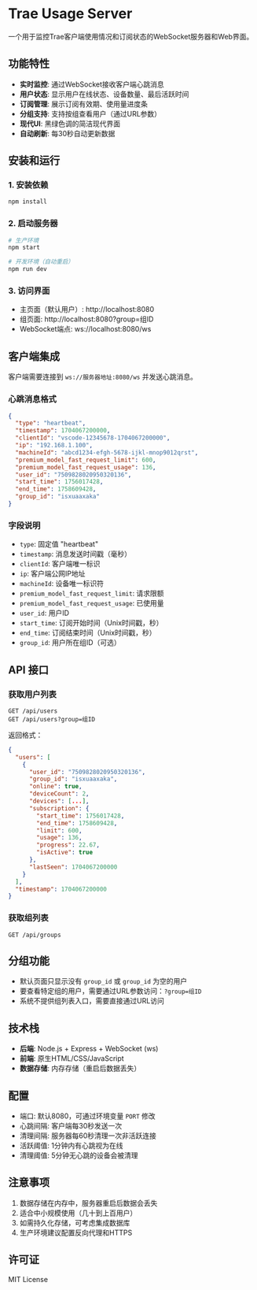 # Trae Usage Server

一个用于监控Trae客户端使用情况和订阅状态的WebSocket服务器和Web界面。

## 功能特性

- **实时监控**: 通过WebSocket接收客户端心跳消息
- **用户状态**: 显示用户在线状态、设备数量、最后活跃时间
- **订阅管理**: 展示订阅有效期、使用量进度条
- **分组支持**: 支持按组查看用户（通过URL参数）
- **现代UI**: 黑绿色调的简洁现代界面
- **自动刷新**: 每30秒自动更新数据

## 安装和运行

### 1. 安装依赖

```bash
npm install
```

### 2. 启动服务器

```bash
# 生产环境
npm start

# 开发环境（自动重启）
npm run dev
```

### 3. 访问界面

- 主页面（默认用户）: http://localhost:8080
- 组页面: http://localhost:8080?group=组ID
- WebSocket端点: ws://localhost:8080/ws

## 客户端集成

客户端需要连接到 `ws://服务器地址:8080/ws` 并发送心跳消息。

### 心跳消息格式

```json
{
  "type": "heartbeat",
  "timestamp": 1704067200000,
  "clientId": "vscode-12345678-1704067200000",
  "ip": "192.168.1.100",
  "machineId": "abcd1234-efgh-5678-ijkl-mnop9012qrst",
  "premium_model_fast_request_limit": 600,
  "premium_model_fast_request_usage": 136,
  "user_id": "7509828020950320136",
  "start_time": 1756017428,
  "end_time": 1758609428,
  "group_id": "isxuaaxaka"
}
```

### 字段说明

- `type`: 固定值 "heartbeat"
- `timestamp`: 消息发送时间戳（毫秒）
- `clientId`: 客户端唯一标识
- `ip`: 客户端公网IP地址
- `machineId`: 设备唯一标识符
- `premium_model_fast_request_limit`: 请求限额
- `premium_model_fast_request_usage`: 已使用量
- `user_id`: 用户ID
- `start_time`: 订阅开始时间（Unix时间戳，秒）
- `end_time`: 订阅结束时间（Unix时间戳，秒）
- `group_id`: 用户所在组ID（可选）

## API 接口

### 获取用户列表

```
GET /api/users
GET /api/users?group=组ID
```

返回格式：
```json
{
  "users": [
    {
      "user_id": "7509828020950320136",
      "group_id": "isxuaaxaka",
      "online": true,
      "deviceCount": 2,
      "devices": [...],
      "subscription": {
        "start_time": 1756017428,
        "end_time": 1758609428,
        "limit": 600,
        "usage": 136,
        "progress": 22.67,
        "isActive": true
      },
      "lastSeen": 1704067200000
    }
  ],
  "timestamp": 1704067200000
}
```

### 获取组列表

```
GET /api/groups
```

## 分组功能

- 默认页面只显示没有 `group_id` 或 `group_id` 为空的用户
- 要查看特定组的用户，需要通过URL参数访问：`?group=组ID`
- 系统不提供组列表入口，需要直接通过URL访问

## 技术栈

- **后端**: Node.js + Express + WebSocket (ws)
- **前端**: 原生HTML/CSS/JavaScript
- **数据存储**: 内存存储（重启后数据丢失）

## 配置

- 端口: 默认8080，可通过环境变量 `PORT` 修改
- 心跳间隔: 客户端每30秒发送一次
- 清理间隔: 服务器每60秒清理一次非活跃连接
- 活跃阈值: 1分钟内有心跳视为在线
- 清理阈值: 5分钟无心跳的设备会被清理

## 注意事项

1. 数据存储在内存中，服务器重启后数据会丢失
2. 适合中小规模使用（几十到上百用户）
3. 如需持久化存储，可考虑集成数据库
4. 生产环境建议配置反向代理和HTTPS

## 许可证

MIT License